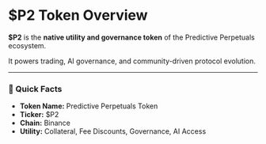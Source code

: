 # $P2 Token Overview

**$P2** is the **native utility and governance token** of the Predictive Perpetuals ecosystem.

It powers trading, AI governance, and community-driven protocol evolution.

---

### 🔹 Quick Facts
- **Token Name:** Predictive Perpetuals Token  
- **Ticker:** $P2  
- **Chain:** Binance  
- **Utility:** Collateral, Fee Discounts, Governance, AI Access
